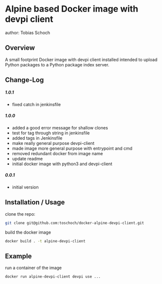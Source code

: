 Alpine based Docker image with devpi client
===============================
author: Tobias Schoch

Overview
--------

A small footprint Docker image with devpi client installed intended to upload Python packages to a Python package index server.

Change-Log
----------
##### 1.0.1
* fixed catch in jenkinsfile

##### 1.0.0
* added a good error message for shallow clones
* test for tag through string in jenkinsfile
* added tags in Jenkinsfile
* make really general purpose devpi-client
* made image more general purpose with entrypoint and cmd
* removed redundant docker from image name
* update readme
* initial docker image with python3 and devpi-client


##### 0.0.1
* initial version

Installation / Usage
--------------------
clone the repo:

```bash
git clone git@github.com:toschoch/docker-alpine-devpi-client.git
```

build the docker image

```bash
docker build . -t alpine-devpi-client
```

Example
-------

run a container of the image

```bash
docker run alpine-devpi-client devpi use ...
```